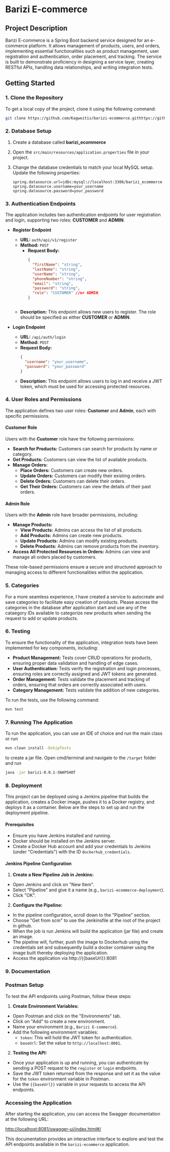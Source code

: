 # Barizi E-commerce

## Project Description

Barizi E-commerce is a Spring Boot backend service designed for an e-commerce platform. It allows management of products, users, and orders, implementing essential functionalities such as product management, user registration and authentication, order placement, and tracking. The service is built to demonstrate proficiency in designing a service layer, creating RESTful APIs, handling data relationships, and writing integration tests.

## Getting Started

### 1. Clone the Repository

To get a local copy of the project, clone it using the following command:

```bash
git clone https://github.com/Kagweitis/barizi-ecommerce.githttps://github.com/Kagweitis/barizi-ecommerce.git
```

### 2. Database Setup

1. Create a database called **barizi_ecommerce**
2. Open the `src/main/resources/application.properties` file in your project.
3. Change the database credentials to match your local MySQL setup. Update the following properties:

   ```properties
   spring.datasource.url=jdbc:mysql://localhost:3306/barizi_ecommerce
   spring.datasource.username=your_username
   spring.datasource.password=your_password
    ```

### 3. Authentication Endpoints

The application includes two authentication endpoints for user registration and login, supporting two roles: **CUSTOMER** and **ADMIN**.

- **Register Endpoint**
  - **URL:** `auth/api/v1/register`
  - **Method:** `POST`
    - **Request Body:**
      ```json
      {
        "firstName": "string",
        "lastName": "string",
        "userName": "string",
        "phoneNumber": "string",
        "email": "string",
        "password": "string",
        "role": "CUSTOMER" //or ADMIN
      }
    ```
  - **Description:** This endpoint allows new users to register. The role should be specified as either **CUSTOMER** or **ADMIN**.

- **Login Endpoint**
  - **URL:** `/api/auth/login`
  - **Method:** `POST`
  - **Request Body:**
    ```json
    {
      "username": "your_username",
      "password": "your_password"
    }
    ```
  - **Description:** This endpoint allows users to log in and receive a JWT token, which must be used for accessing protected resources.

### 4. User Roles and Permissions

The application defines two user roles: **Customer** and **Admin**, each with specific permissions.

  #### Customer Role
  Users with the **Customer** role have the following permissions:
  - **Search for Products:** Customers can search for products by name or category.
  - **Get Products:** Customers can view the list of available products.
  - **Manage Orders:**
    - **Place Orders:** Customers can create new orders.
    - **Update Orders:** Customers can modify their existing orders.
    - **Delete Orders:** Customers can delete their orders.
    - **Get Their Orders:** Customers can view the details of their past orders.
  
  #### Admin Role
  Users with the **Admin** role have broader permissions, including:
  - **Manage Products:**
    - **View Products:** Admins can access the list of all products.
    - **Add Products:** Admins can create new products.
    - **Update Products:** Admins can modify existing products.
    - **Delete Products:** Admins can remove products from the inventory.
  - **Access All Protected Resources in Orders:** Admins can view and manage all orders placed by customers.
  
  These role-based permissions ensure a secure and structured approach to managing access to different functionalities within the application.

### 5. Categories
For a more seamless experience, I have created a service to autocreate and save categories to facilitate easy creation of products. Please access the categories in the database after application start and use any of the cataegory IDs available to categorize new products when sending the request to add or update products.
### 6. Testing

To ensure the functionality of the application, integration tests have been implemented for key components, including:

- **Product Management:** Tests cover CRUD operations for products, ensuring proper data validation and handling of edge cases.
- **User Authentication:** Tests verify the registration and login processes, ensuring roles are correctly assigned and JWT tokens are generated.
- **Order Management:** Tests validate the placement and tracking of orders, ensuring that orders are correctly associated with users.
- **Category Management:** Tests validate the addition of new categories.

To run the tests, use the following command:

```bash
mvn test
```

### 7. Running The Application

To run the application, you can use an IDE of choice and run the main class or run
```bash
mvn clean install -DskipTests
```
to create a jar file. Open cmd/terminal and navigate to the `/target` folder and run 
```bash
java -jar barizi-0.0.1-SNAPSHOT
```
### 8. Deployment

This project can be deployed using a Jenkins pipeline that builds the application, creates a Docker image, pushes it to a Docker registry, and deploys it as a container. Below are the steps to set up and run the deployment pipeline.

#### Prerequisites
- Ensure you have Jenkins installed and running.
- Docker should be installed on the Jenkins server.
- Create a Docker Hub account and add your credentials to Jenkins (under "Credentials") with the ID `dockerhub_credentials`.

#### Jenkins Pipeline Configuration
1. **Create a New Pipeline Job in Jenkins:**
  - Open Jenkins and click on "New Item".
  - Select "Pipeline" and give it a name (e.g., `barizi-ecommerce-deployment`).
  - Click "OK".
2. **Configure the Pipeline:**
  - In the pipeline configuration, scroll down to the "Pipeline" section.
  - Choose "Get from scm" to use the Jenkinsfile at the root of the project in github.
  - When the job is run Jenkins will build the application (jar file) and create an image. 
  - The pipeline will, further, push the image to Dockerhub using the credentials set and subsequently build a docker container using the image built thereby deploying the application.
  - Access the application via http://{{baseUrl}}:8081

### 9. Documentation

### Postman Setup

To test the API endpoints using Postman, follow these steps:

1. **Create Environment Variables:**
  - Open Postman and click on the "Environments" tab.
  - Click on "Add" to create a new environment.
  - Name your environment (e.g., `Barizi E-commerce`).
  - Add the following environment variables:
    - `token`: This will hold the JWT token for authentication.
    - `baseUrl`: Set the value to `http://localhost:8081`.

2. **Testing the API:**
  - Once your application is up and running, you can authenticate by sending a POST request to the `register` or `login` endpoints.
  - Save the JWT token returned from the response and set it as the value for the `token` environment variable in Postman.
  - Use the `{{baseUrl}}` variable in your requests to access the API endpoints.

### Accessing the Application

After starting the application, you can access the Swagger documentation at the following URL:

[http://localhost:8081/swagger-ui/index.html#/](http://localhost:8081/swagger-ui/index.html#/)

This documentation provides an interactive interface to explore and test the API endpoints available in the `barizi-ecommerce` application.

